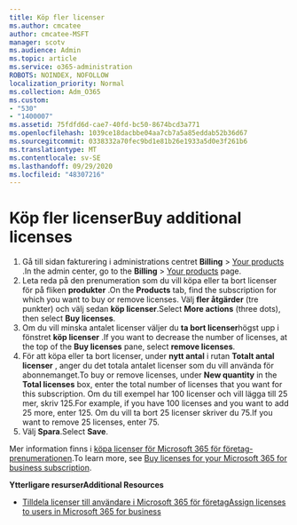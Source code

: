 ```yaml
---
title: Köp fler licenser
ms.author: cmcatee
author: cmcatee-MSFT
manager: scotv
ms.audience: Admin
ms.topic: article
ms.service: o365-administration
ROBOTS: NOINDEX, NOFOLLOW
localization_priority: Normal
ms.collection: Adm_O365
ms.custom:
- "530"
- "1400007"
ms.assetid: 75fdfd6d-cae7-40fd-bc50-8674bcd3a771
ms.openlocfilehash: 1039ce18dacbbe04aa7cb7a5a85eddab52b36d67
ms.sourcegitcommit: 0338332a70fec9bd1e81b26e1933a5d0e3f261b6
ms.translationtype: MT
ms.contentlocale: sv-SE
ms.lasthandoff: 09/29/2020
ms.locfileid: "48307216"
---
```

# <a name="buy-additional-licenses"></a><span data-ttu-id="2a758-102">Köp fler licenser</span><span class="sxs-lookup"><span data-stu-id="2a758-102">Buy additional licenses</span></span>

1. <span data-ttu-id="2a758-103">Gå till sidan fakturering i administrations centret **Billing**  >  [Your products](https://go.microsoft.com/fwlink/p/?linkid=842054) .</span><span class="sxs-lookup"><span data-stu-id="2a758-103">In the admin center, go to the **Billing** > [Your products](https://go.microsoft.com/fwlink/p/?linkid=842054) page.</span></span>
2. <span data-ttu-id="2a758-104">Leta reda på den prenumeration som du vill köpa eller ta bort licenser för på fliken **produkter** .</span><span class="sxs-lookup"><span data-stu-id="2a758-104">On the **Products** tab, find the subscription for which you want to buy or remove licenses.</span></span> <span data-ttu-id="2a758-105">Välj **fler åtgärder** (tre punkter) och välj sedan **köp licenser**.</span><span class="sxs-lookup"><span data-stu-id="2a758-105">Select **More actions** (three dots), then select **Buy licenses**.</span></span>
3. <span data-ttu-id="2a758-106">Om du vill minska antalet licenser väljer du **ta bort licenser**högst upp i fönstret **köp licenser** .</span><span class="sxs-lookup"><span data-stu-id="2a758-106">If you want to decrease the number of licenses, at the top of the **Buy licenses** pane, select **remove licenses**.</span></span>
4. <span data-ttu-id="2a758-107">För att köpa eller ta bort licenser, under **nytt antal** i rutan **Totalt antal licenser** , anger du det totala antalet licenser som du vill använda för abonnemanget.</span><span class="sxs-lookup"><span data-stu-id="2a758-107">To buy or remove licenses, under **New quantity** in the **Total licenses** box, enter the total number of licenses that you want for this subscription.</span></span> <span data-ttu-id="2a758-108">Om du till exempel har 100 licenser och vill lägga till 25 mer, skriv 125.</span><span class="sxs-lookup"><span data-stu-id="2a758-108">For example, if you have 100 licenses and you want to add 25 more, enter 125.</span></span> <span data-ttu-id="2a758-109">Om du vill ta bort 25 licenser skriver du 75.</span><span class="sxs-lookup"><span data-stu-id="2a758-109">If you want to remove 25 licenses, enter 75.</span></span>
5. <span data-ttu-id="2a758-110">Välj **Spara**.</span><span class="sxs-lookup"><span data-stu-id="2a758-110">Select **Save**.</span></span>

<span data-ttu-id="2a758-111">Mer information finns i [köpa licenser för Microsoft 365 för företag-prenumerationen](https://docs.microsoft.com/microsoft-365/commerce/licenses/buy-licenses).</span><span class="sxs-lookup"><span data-stu-id="2a758-111">To learn more, see [Buy licenses for your Microsoft 365 for business subscription](https://docs.microsoft.com/microsoft-365/commerce/licenses/buy-licenses).</span></span>

<span data-ttu-id="2a758-112">**Ytterligare resurser**</span><span class="sxs-lookup"><span data-stu-id="2a758-112">**Additional Resources**</span></span>

- [<span data-ttu-id="2a758-113">Tilldela licenser till användare i Microsoft 365 för företag</span><span class="sxs-lookup"><span data-stu-id="2a758-113">Assign licenses to users in Microsoft 365 for business</span></span>](https://docs.microsoft.com/microsoft-365/admin/manage/assign-licenses-to-users)